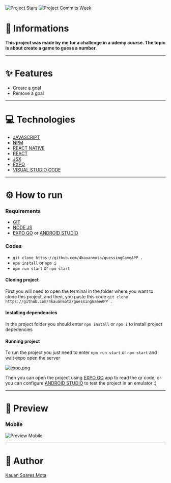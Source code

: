 ![Project Stars](https://img.shields.io/github/stars/4kauanmota/guessingGameAPP?color=1e90ff) ![Project Commits Week](https://img.shields.io/github/commit-activity/w/4kauanmota/guessingGameAPP?color=1e90ff)

# 📄 **Informations**
**This project was made by me for a challenge in a udemy course. The topic is about create a game to guess a number.**

---

# ✨ **Features**
+ Create a goal
+ Remove a goal

---

# 💻 **Technologies**
+ [JAVASCRIPT](https://developer.mozilla.org/pt-BR/docs/Web/JavaScript)
+ [NPM](https://www.npmjs.com/)
+ [REACT NATIVE](https://reactnative.dev/)
+ [REACT](https://react.dev/)
+ [JSX](https://pt-br.legacy.reactjs.org/docs/introducing-jsx.html)
+ [EXPO](https://expo.dev/)
+ [VISUAL STUDIO CODE](https://code.visualstudio.com/)

---

# ⚙️ **How to run**
### Requirements
+ [GIT](https://git-scm.com/)
+ [NODE.JS](https://nodejs.org/en)
+ [EXPO GO](https://expo.dev/client) or [ANDROID STUDIO](https://developer.android.com/studio)

### Codes
+ `git clone https://github.com/4kauanmota/guessingGameAPP .`
+ `npm install` or `npm i`
+ `npm run start` or `npm start`

#### Cloning project
First you will need to open the terminal in the folder where you want to clone this project, and then, you paste this code `git clone https://github.com/4kauanmota/guessingGameAPP .`

#### Installing dependencies
In the project folder you should enter `npm install` or `npm i` to install project depedencies

#### Running project
To run the project you just need to enter `npm run start` or `npm start` and wait expo open the server

[![expo.png](https://i.postimg.cc/Pqm30bTR/expo.png)](https://postimg.cc/HJk9yyJw)

Then you can open the project using [EXPO GO](https://expo.dev/client) app to read the qr code, or you can configure [ANDROID STUDIO](https://developer.android.com/studio) to test the project in an emulator :)

---

# 👀 **Preview**

### Mobile
![Preview Mobile](https://i.postimg.cc/R056NKK9/guessing-Game-APP.gif)

---

# 📝 **Author**
[Kauan Soares Mota](https://github.com/4kauanmota)
